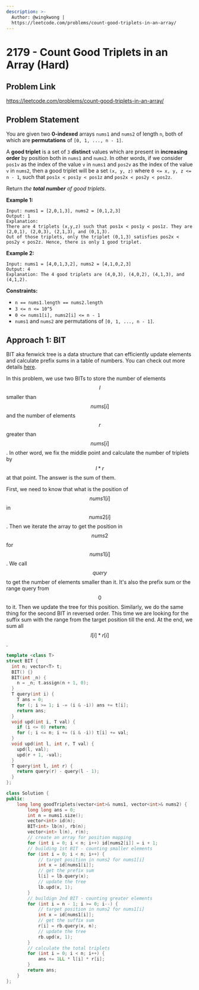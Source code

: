 ```yaml
---
description: >-
  Author: @wingkwong |
  https://leetcode.com/problems/count-good-triplets-in-an-array/
---
```


# 2179 - Count Good Triplets in an Array (Hard)

## Problem Link

https://leetcode.com/problems/count-good-triplets-in-an-array/

## Problem Statement

You are given two **0-indexed** arrays `nums1` and `nums2` of length `n`, both of which are **permutations** of `[0, 1, ..., n - 1]`.

A **good triplet** is a set of `3` **distinct** values which are present in **increasing order** by position both in `nums1` and `nums2`. In other words, if we consider `pos1v` as the index of the value `v` in `nums1` and `pos2v` as the index of the value `v` in `nums2`, then a good triplet will be a set `(x, y, z)` where `0 <= x, y, z <= n - 1`, such that `pos1x < pos1y < pos1z` and `pos2x < pos2y < pos2z`.

Return _the **total number** of good triplets_.

**Example 1:**

```
Input: nums1 = [2,0,1,3], nums2 = [0,1,2,3]
Output: 1
Explanation: 
There are 4 triplets (x,y,z) such that pos1x < pos1y < pos1z. They are (2,0,1), (2,0,3), (2,1,3), and (0,1,3). 
Out of those triplets, only the triplet (0,1,3) satisfies pos2x < pos2y < pos2z. Hence, there is only 1 good triplet.
```

**Example 2:**

```
Input: nums1 = [4,0,1,3,2], nums2 = [4,1,0,2,3]
Output: 4
Explanation: The 4 good triplets are (4,0,3), (4,0,2), (4,1,3), and (4,1,2).
```

**Constraints:**

* `n == nums1.length == nums2.length`
* `3 <= n <= 10^5`
* `0 <= nums1[i], nums2[i] <= n - 1`
* `nums1` and `nums2` are permutations of `[0, 1, ..., n - 1]`.

## Approach 1: BIT

BIT aka fenwick tree is a data structure that can efficiently update elements and calculate prefix sums in a table of numbers. You can check out more details [here](https://cp-algorithms.com/data\_structures/fenwick.html).

In this problem, we use two BITs to store the number of elements $$l$$ smaller than $$nums[i]$$ and the number of elements $$r$$ greater than $$nums[i]$$. In other word, we fix the middle point and calculate the number of triplets by $$l * r$$ at that point. The answer is the sum of them.

First, we need to know that what is the position of $$nums1[i]$$ in $$nums2[i]$$. Then we iterate the array to get the position in $$nums2$$ for $$nums1[i]$$. We call $$query$$ to get the number of elements smaller than it. It's also the prefix sum or the range query from $$0$$ to it. Then we update the tree for this position. Similarly, we do the same thing for the second BIT in reversed order. This time we are looking for the suffix sum with the range from the target position till the end. At the end, we sum all $$l[i] * r[i]$$.

<SolutionAuthor name="@wingkwong"/>

```cpp
template <class T>
struct BIT {
  int n; vector<T> t;
  BIT() {}
  BIT(int _n) {
    n = _n; t.assign(n + 1, 0);
  }
  T query(int i) {
    T ans = 0;
    for (; i >= 1; i -= (i & -i)) ans += t[i];
    return ans;
  }
  void upd(int i, T val) {
    if (i <= 0) return;
    for (; i <= n; i += (i & -i)) t[i] += val;
  }
  void upd(int l, int r, T val) {
    upd(l, val);
    upd(r + 1, -val);
  }
  T query(int l, int r) {
    return query(r) - query(l - 1);
  }
};

class Solution {
public:
    long long goodTriplets(vector<int>& nums1, vector<int>& nums2) {
        long long ans = 0;
        int n = nums1.size();
        vector<int> id(n);
        BIT<int> lb(n), rb(n);
        vector<int> l(n), r(n);
        // create an array for position mapping
        for (int i = 0; i < n; i++) id[nums2[i]] = i + 1;
        // building 1st BIT - counting smaller elements
        for (int i = 0; i < n; i++) {
            // target position in nums2 for nums1[i]
            int x = id[nums1[i]];
            // get the prefix sum
            l[i] = lb.query(x);
            // update the tree
            lb.upd(x, 1);
        }
        // buildign 2nd BIT - counting greater elements
        for (int i = n - 1; i >= 0; i--) {
            // target position in nums2 for nums1[i]
            int x = id[nums1[i]];
            // get the suffix sum
            r[i] = rb.query(x, n);
            // update the tree
            rb.upd(x, 1);
        }
        // calculate the total triplets
        for (int i = 0; i < n; i++) {
            ans += 1LL * l[i] * r[i];
        }
        return ans;
    }
};
```
